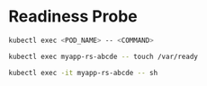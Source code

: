 # Readiness Probe

```bash
kubectl exec <POD_NAME> -- <COMMAND>
```

```bash
kubectl exec myapp-rs-abcde -- touch /var/ready
```

```bash
kubectl exec -it myapp-rs-abcde -- sh
```

